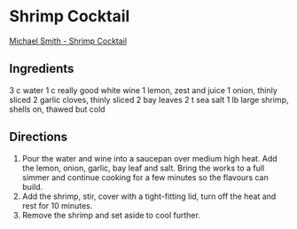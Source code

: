 # Shrimp Cocktail

[Michael Smith - Shrimp Cocktail](http://www.foodnetwork.ca/recipe/michael-smiths-shrimp-cocktail/12942/#UJlHCXcRI8BC96Yj.99)

## Ingredients

3 c water
1 c really good white wine
1 lemon, zest and juice
1 onion, thinly sliced
2 garlic cloves, thinly sliced
2 bay leaves
2 t sea salt
1 lb large shrimp, shells on, thawed but cold

## Directions

1. Pour the water and wine into a saucepan over medium high heat. Add the
   lemon, onion, garlic, bay leaf and salt. Bring the works to a full simmer
   and continue cooking for a few minutes so the flavours can build.
2. Add the shrimp, stir, cover with a tight-fitting lid, turn off the heat and
   rest for 10 minutes.
3. Remove the shrimp and set aside to cool further.
